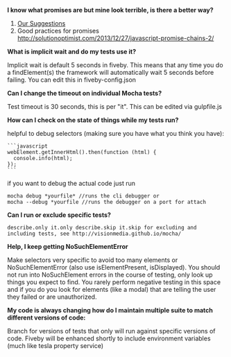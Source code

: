 **I know what promises are but mine look terrible, is there a better way?**

1. [Our Suggestions](/docs/clean-promises.md)
2. Good practices for promises http://solutionoptimist.com/2013/12/27/javascript-promise-chains-2/

**What is implicit wait and do my tests use it?**

  Implicit wait is default 5 seconds in fiveby. This means that any time you do a findElement(s) the framework will automatically wait 5 seconds before failing. You can edit this in fiveby-config.json

**Can I change the timeout on individual Mocha tests?**

  Test timeout is 30 seconds, this is per "it". This can be edited via gulpfile.js

**How can I check on the state of things while my tests run?**

helpful to debug selectors (making sure you have what you think you have):

    ```javascript
    webElement.getInnerHtml().then(function (html) {
      console.info(html);
    });
    ```
    
if you want to debug the actual code just run 

    mocha debug *yourfile* //runs the cli debugger or
    mocha --debug *yourfile //runs the debugger on a port for attach

**Can I run or exclude specific tests?**    

    describe.only it.only describe.skip it.skip for excluding and including tests, see http://visionmedia.github.io/mocha/
  
**Help, I keep getting NoSuchElementError** 
  
  Make selectors very specific to avoid too many elements or NoSuchElementError (also use isElementPresent, isDisplayed). You should not run into NoSuchElement errors in the course of testing, only look up things you expect to find. You rarely perform negative testing in this space and if you do you look for elements (like a modal) that are telling the user they failed or are unauthorized.

**My code is always changing how do I maintain multiple suite to match different versions of code:**

  Branch for versions of tests that only will run against specific versions of code. Fiveby will be enhanced shortly to include environment variables (much like tesla property service)
